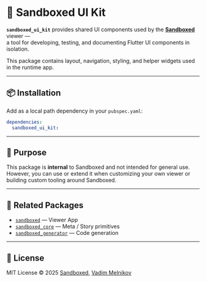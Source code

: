 # 🎨 Sandboxed UI Kit

**`sandboxed_ui_kit`** provides shared UI components used by the [**Sandboxed**](https://github.com/sboxed/sandboxed) viewer —  
a tool for developing, testing, and documenting Flutter UI components in isolation.

This package contains layout, navigation, styling, and helper widgets used in the runtime app.

---

## 📦 Installation

Add as a local path dependency in your `pubspec.yaml`:

```yaml
dependencies:
  sandboxed_ui_kit: 
```

---

## 🎯 Purpose

This package is **internal** to Sandboxed and not intended for general use.  
However, you can use or extend it when customizing your own viewer or building custom tooling around Sandboxed.

---

## 🔗 Related Packages

- [`sandboxed`](https://github.com/sboxed/sandboxed) — Viewer App
- [`sandboxed_core`](https://github.com/sboxed/sandboxed/tree/main/packages/sandboxed_core) — Meta / Story primitives
- [`sandboxed_generator`](https://github.com/sboxed/sandboxed/tree/main/packages/sandboxed_generator) — Code generation

---

## 📄 License

MIT License © 2025 [Sandboxed](https://github.com/sboxed), [Vadim Melnikov](https://github.com/rIIh)
